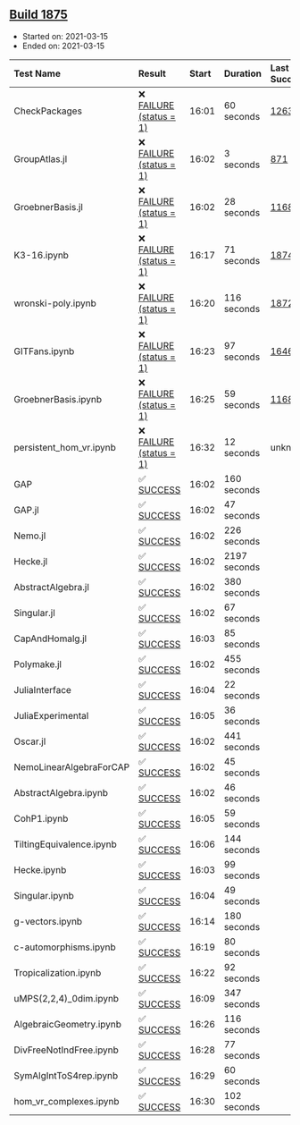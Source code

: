 ## [Build 1875](https://oscarci.mathematik.uni-kl.de/job/oscar-stable/1875/)

* Started on: 2021-03-15
* Ended on: 2021-03-15

| Test Name    | Result | Start | Duration | Last Success | First Failure |
|:-------------|:-------|:------|:---------|:-------------|:--------------|
| CheckPackages | ❌ [FAILURE (status = 1)](https://oscarci.mathematik.uni-kl.de/job/oscar-stable/1875/artifact/logs/build-1875/CheckPackages.log) | 16:01 | 60 seconds | [1263](https://oscarci.mathematik.uni-kl.de/job/oscar-stable/1263/) | [1264](https://oscarci.mathematik.uni-kl.de/job/oscar-stable/1264/) |
| GroupAtlas.jl | ❌ [FAILURE (status = 1)](https://oscarci.mathematik.uni-kl.de/job/oscar-stable/1875/artifact/logs/build-1875/GroupAtlas.jl.log) | 16:02 | 3 seconds | [871](https://oscarci.mathematik.uni-kl.de/job/oscar-stable/871/) | [872](https://oscarci.mathematik.uni-kl.de/job/oscar-stable/872/) |
| GroebnerBasis.jl | ❌ [FAILURE (status = 1)](https://oscarci.mathematik.uni-kl.de/job/oscar-stable/1875/artifact/logs/build-1875/GroebnerBasis.jl.log) | 16:02 | 28 seconds | [1168](https://oscarci.mathematik.uni-kl.de/job/oscar-stable/1168/) | [1169](https://oscarci.mathematik.uni-kl.de/job/oscar-stable/1169/) |
| K3-16.ipynb | ❌ [FAILURE (status = 1)](https://oscarci.mathematik.uni-kl.de/job/oscar-stable/1875/artifact/logs/build-1875/K3-16.ipynb.log) | 16:17 | 71 seconds | [1874](https://oscarci.mathematik.uni-kl.de/job/oscar-stable/1874/) | [1875](https://oscarci.mathematik.uni-kl.de/job/oscar-stable/1875/) |
| wronski-poly.ipynb | ❌ [FAILURE (status = 1)](https://oscarci.mathematik.uni-kl.de/job/oscar-stable/1875/artifact/logs/build-1875/wronski-poly.ipynb.log) | 16:20 | 116 seconds | [1872](https://oscarci.mathematik.uni-kl.de/job/oscar-stable/1872/) | [1873](https://oscarci.mathematik.uni-kl.de/job/oscar-stable/1873/) |
| GITFans.ipynb | ❌ [FAILURE (status = 1)](https://oscarci.mathematik.uni-kl.de/job/oscar-stable/1875/artifact/logs/build-1875/GITFans.ipynb.log) | 16:23 | 97 seconds | [1646](https://oscarci.mathematik.uni-kl.de/job/oscar-stable/1646/) | [1647](https://oscarci.mathematik.uni-kl.de/job/oscar-stable/1647/) |
| GroebnerBasis.ipynb | ❌ [FAILURE (status = 1)](https://oscarci.mathematik.uni-kl.de/job/oscar-stable/1875/artifact/logs/build-1875/GroebnerBasis.ipynb.log) | 16:25 | 59 seconds | [1168](https://oscarci.mathematik.uni-kl.de/job/oscar-stable/1168/) | [1169](https://oscarci.mathematik.uni-kl.de/job/oscar-stable/1169/) |
| persistent_hom_vr.ipynb | ❌ [FAILURE (status = 1)](https://oscarci.mathematik.uni-kl.de/job/oscar-stable/1875/artifact/logs/build-1875/persistent_hom_vr.ipynb.log) | 16:32 | 12 seconds | unknown | unknown |
| GAP | ✅ [SUCCESS](https://oscarci.mathematik.uni-kl.de/job/oscar-stable/1875/artifact/logs/build-1875/GAP.log) | 16:02 | 160 seconds |  |  |
| GAP.jl | ✅ [SUCCESS](https://oscarci.mathematik.uni-kl.de/job/oscar-stable/1875/artifact/logs/build-1875/GAP.jl.log) | 16:02 | 47 seconds |  |  |
| Nemo.jl | ✅ [SUCCESS](https://oscarci.mathematik.uni-kl.de/job/oscar-stable/1875/artifact/logs/build-1875/Nemo.jl.log) | 16:02 | 226 seconds |  |  |
| Hecke.jl | ✅ [SUCCESS](https://oscarci.mathematik.uni-kl.de/job/oscar-stable/1875/artifact/logs/build-1875/Hecke.jl.log) | 16:02 | 2197 seconds |  |  |
| AbstractAlgebra.jl | ✅ [SUCCESS](https://oscarci.mathematik.uni-kl.de/job/oscar-stable/1875/artifact/logs/build-1875/AbstractAlgebra.jl.log) | 16:02 | 380 seconds |  |  |
| Singular.jl | ✅ [SUCCESS](https://oscarci.mathematik.uni-kl.de/job/oscar-stable/1875/artifact/logs/build-1875/Singular.jl.log) | 16:02 | 67 seconds |  |  |
| CapAndHomalg.jl | ✅ [SUCCESS](https://oscarci.mathematik.uni-kl.de/job/oscar-stable/1875/artifact/logs/build-1875/CapAndHomalg.jl.log) | 16:03 | 85 seconds |  |  |
| Polymake.jl | ✅ [SUCCESS](https://oscarci.mathematik.uni-kl.de/job/oscar-stable/1875/artifact/logs/build-1875/Polymake.jl.log) | 16:02 | 455 seconds |  |  |
| JuliaInterface | ✅ [SUCCESS](https://oscarci.mathematik.uni-kl.de/job/oscar-stable/1875/artifact/logs/build-1875/JuliaInterface.log) | 16:04 | 22 seconds |  |  |
| JuliaExperimental | ✅ [SUCCESS](https://oscarci.mathematik.uni-kl.de/job/oscar-stable/1875/artifact/logs/build-1875/JuliaExperimental.log) | 16:05 | 36 seconds |  |  |
| Oscar.jl | ✅ [SUCCESS](https://oscarci.mathematik.uni-kl.de/job/oscar-stable/1875/artifact/logs/build-1875/Oscar.jl.log) | 16:02 | 441 seconds |  |  |
| NemoLinearAlgebraForCAP | ✅ [SUCCESS](https://oscarci.mathematik.uni-kl.de/job/oscar-stable/1875/artifact/logs/build-1875/NemoLinearAlgebraForCAP.log) | 16:02 | 45 seconds |  |  |
| AbstractAlgebra.ipynb | ✅ [SUCCESS](https://oscarci.mathematik.uni-kl.de/job/oscar-stable/1875/artifact/logs/build-1875/AbstractAlgebra.ipynb.log) | 16:02 | 46 seconds |  |  |
| CohP1.ipynb | ✅ [SUCCESS](https://oscarci.mathematik.uni-kl.de/job/oscar-stable/1875/artifact/logs/build-1875/CohP1.ipynb.log) | 16:05 | 59 seconds |  |  |
| TiltingEquivalence.ipynb | ✅ [SUCCESS](https://oscarci.mathematik.uni-kl.de/job/oscar-stable/1875/artifact/logs/build-1875/TiltingEquivalence.ipynb.log) | 16:06 | 144 seconds |  |  |
| Hecke.ipynb | ✅ [SUCCESS](https://oscarci.mathematik.uni-kl.de/job/oscar-stable/1875/artifact/logs/build-1875/Hecke.ipynb.log) | 16:03 | 99 seconds |  |  |
| Singular.ipynb | ✅ [SUCCESS](https://oscarci.mathematik.uni-kl.de/job/oscar-stable/1875/artifact/logs/build-1875/Singular.ipynb.log) | 16:04 | 49 seconds |  |  |
| g-vectors.ipynb | ✅ [SUCCESS](https://oscarci.mathematik.uni-kl.de/job/oscar-stable/1875/artifact/logs/build-1875/g-vectors.ipynb.log) | 16:14 | 180 seconds |  |  |
| c-automorphisms.ipynb | ✅ [SUCCESS](https://oscarci.mathematik.uni-kl.de/job/oscar-stable/1875/artifact/logs/build-1875/c-automorphisms.ipynb.log) | 16:19 | 80 seconds |  |  |
| Tropicalization.ipynb | ✅ [SUCCESS](https://oscarci.mathematik.uni-kl.de/job/oscar-stable/1875/artifact/logs/build-1875/Tropicalization.ipynb.log) | 16:22 | 92 seconds |  |  |
| uMPS(2,2,4)_0dim.ipynb | ✅ [SUCCESS](https://oscarci.mathematik.uni-kl.de/job/oscar-stable/1875/artifact/logs/build-1875/uMPS-2-2-4-_0dim.ipynb.log) | 16:09 | 347 seconds |  |  |
| AlgebraicGeometry.ipynb | ✅ [SUCCESS](https://oscarci.mathematik.uni-kl.de/job/oscar-stable/1875/artifact/logs/build-1875/AlgebraicGeometry.ipynb.log) | 16:26 | 116 seconds |  |  |
| DivFreeNotIndFree.ipynb | ✅ [SUCCESS](https://oscarci.mathematik.uni-kl.de/job/oscar-stable/1875/artifact/logs/build-1875/DivFreeNotIndFree.ipynb.log) | 16:28 | 77 seconds |  |  |
| SymAlgIntToS4rep.ipynb | ✅ [SUCCESS](https://oscarci.mathematik.uni-kl.de/job/oscar-stable/1875/artifact/logs/build-1875/SymAlgIntToS4rep.ipynb.log) | 16:29 | 60 seconds |  |  |
| hom_vr_complexes.ipynb | ✅ [SUCCESS](https://oscarci.mathematik.uni-kl.de/job/oscar-stable/1875/artifact/logs/build-1875/hom_vr_complexes.ipynb.log) | 16:30 | 102 seconds |  |  |
